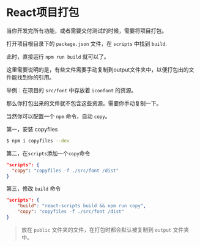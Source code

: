 # React项目打包

当你开发完所有功能，或者需要交付测试的时候，需要将项目打包。

打开项目根目录下的 `package.json` 文件，在 `scripts` 中找到 `build`.

此时，直接运行 `npm run build` 就可以了。

这里需要说明的是，有些文件需要手动复制到output文件夹中，以便打包出的文件能找到你的引用。

举例：在项目的 `src/font` 中存放着 `iconfont` 的资源。

那么你打包出来的文件就不包含这些资源。需要你手动复制一下。

当然你可以配置一个 `npm` 命令，自动 `copy`。

  第一，安装 copyfiles
  ```bash
  $ npm i copyfiles --dev
  ```

  第二，在`scripts`添加一个`copy`命令

  ```json
  "scripts": {
    "copy": "copyfiles -f ./src/font /dist"
  }
  ```
  第三，修改 `build` 命令

  ```json
  "scripts": {
      "build": "react-scripts build && npm run copy",
      "copy": "copyfiles -f ./src/font /dist"
  }
  ```

> 放在 `public` 文件夹的文件，在打包时都会默认被复制到 `output` 文件夹中。
